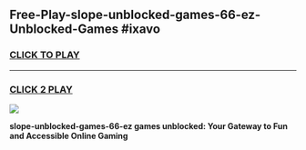 
## Free-Play-slope-unblocked-games-66-ez-Unblocked-Games #ixavo
<h3>
<a href="https://news.freeplayer.one?title=slope-unblocked-games-66-ez&ref=8M">CLICK TO PLAY</a></h3>
<hr>

<h3>
<a href="https://news.freeplayer.one?title=slope-unblocked-games-66-ez&ref=8M">CLICK 2 PLAY</a>
  
</h3>

<a href="https://news.freeplayer.one?title=slope-unblocked-games-66-ez&ref=8M"><img src="https://clearcache.store/games.png"></a>


**slope-unblocked-games-66-ez games unblocked: Your Gateway to Fun and Accessible Online Gaming**
